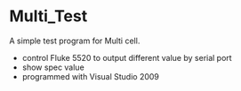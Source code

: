 # Multi_Test
A simple test program for Multi cell.
* control Fluke 5520 to output different value by serial port
* show spec value 
* programmed with Visual Studio 2009
